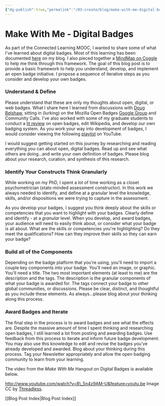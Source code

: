 ```yaml
---
{"dg-publish":true,"permalink":"/03-create/blog/make-with-me-digital-badges/","title":"Make With Me - Digital Badges","tags":["clmooc","badges"]}
---
```


# Make With Me - Digital Badges

As part of the Connected Learning MOOC, I wanted to share some of what I've learned about digital badges. Most of this learning has been documented [here](http://wiobyrne.com/tag/badges/) on my blog. I also pieced together a [MindMap on Coggle](https://coggle.it/diagram/51d71476e53ab1ac0500521c/d7eb7f8533947616f8b61e76e2f26ebd4dcddf3fc6b3a7b213c869c0a9449c59) to help me think through this framework. The goal of this blog post is to provide a basic framework to help you understand, develop, and implement an open badge initiative. I propose a sequence of iterative steps as you consider and develop your own badges.

### Understand & Define

Please understand that these are only my thoughts about open, digital, or web badges. What I share here I learned from discussions with [Doug Belshaw](http://about.me/dajbelshaw), sitting in (lurking) on the Mozilla Open Badges [Google Group](https://groups.google.com/forum/#!forum/openbadges) and Community Calls. I've also worked with some of my graduate students to conduct a [lit review](http://wiobyrne.com/open-badges-initiatives-and-teacher-preparation-programs/) on open badges, edit Wikipedia, and develop our own badging system. As you work your way into development of badges, I would consider viewing the following [playlist](http://www.youtube.com/watch?v=iqVidWPVBKA&list=PLX2wkComb6ilwuBtVOqYAPVJWDXpM5Edi) on YouTube.

I would suggest getting started on this journey by researching and reading everything you can about open, digital badges. Read up and see what others are doing...and write your own definition of badges. Please blog about your research, curation, and synthesis of this research.

### Identify Your Constructs Think Granularly

While working on my PhD, I spent a lot of time working as a closet psychometrician (stats-minded assessment constructor). In this work we always needed to identify, and define at a granular level the knowledge, skills, and/or dispositions we were trying to capture in the assessment.

As you develop your badges, I suggest you think deeply about the skills or competencies that you want to highlight with your badges. Clearly define and identify - at a _granular_ level. When you develop, and award badges, your audience will need to easily think about, or consider what your badge is all about. What are the skills or competencies you're highlighting? Do they meet the qualifications? How can they improve their skills so they can earn your badge?

### Build all of the Components

Depending on the badge platform that you're using, you'll need to import a couple key components into your badge. You'll need an image, or graphic. You'll need a title. The two most important elements (at least to me) are the description and the tags. The description is the granular components of what your badge is awarded for. The tags connect your badge to other global communities, or discussions. Please be clear, distinct, and thoughtful as you include these elements. As always...please blog about your thinking along this process.

### Award Badges and Iterate

The final step in the process is to award badges and see what the effects are. Despite the massive amount of time I spent thinking and researching open badges, I still learned a lot from posting and awarding badges. Use feedback from this process to iterate and inform future badge development. You may also use this knowledge to edit and revise the badges you've already developed and awarded. Blog about your thinking during this process. Tag your Newsletter appropriately and allow the open badging community to learn from your learning.

The video from the _Make With Me_ Hangout on Digital Badges is available below.

http://www.youtube.com/watch?v=B\_5n4z9AM-U&feature=youtu.be Image CC by [Threadless](http://www.threadless.com/info/blog/862889/make_make_and_well_make_somethin_with_it__extended).

[[Blog Post Index\|Blog Post Index]]